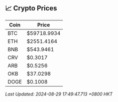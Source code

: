 ## 📈 Crypto Prices

| Coin | Price |
| ---- | ----- |
| BTC | $59718.9934 |
| ETH | $2551.4164 |
| BNB | $543.9461 |
| CRV | $0.3017 |
| ARB | $0.5256 |
| OKB | $37.0298 |
| DOGE | $0.1008 |

_Last Updated: 2024-08-29 17:49:47.713 +0800 HKT_